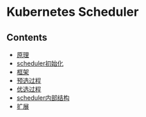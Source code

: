 Kubernetes Scheduler
====================

## Contents

* [原理](scheduler_design.md)
* [scheduler初始化](scheduler_init.md)
* [框架](scheduler_framework.md)
* [预选过程](scheduler_predicate_algorithm.md)
* [优选过程](scheduler_priority_algorithm.md)
* [scheduler内部结构](scheduler_internal_structure.md)
* [扩展](scheduler_extensibility.md)